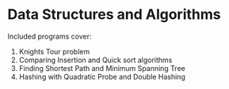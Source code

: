 # Data Structures and Algorithms

Included programs cover:

 1. Knights Tour problem
 2. Comparing Insertion and Quick sort algorithms
 3. Finding Shortest Path and Minimum Spanning Tree
 4. Hashing with Quadratic Probe and Double Hashing 
